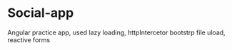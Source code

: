 # Social-app
Angular practice app, used lazy loading, httpIntercetor bootstrp file uload, reactive forms

